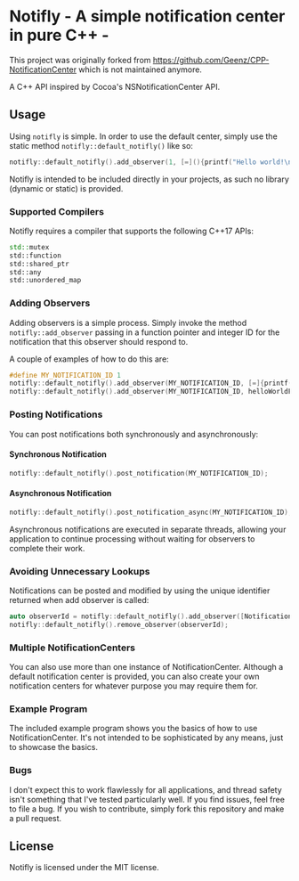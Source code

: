# Notifly - A simple notification center in pure C++ -

This project was originally forked from https://github.com/Geenz/CPP-NotificationCenter which is not maintained anymore.

A C++ API inspired by Cocoa's NSNotificationCenter API.

## Usage

Using `notifly` is simple. In order to use the default center, simply use the static
method `notifly::default_notifly()` like so:

```C++
notifly::default_notifly().add_observer(1, [=](){printf("Hello world!\n");});
```

Notifly is intended to be included directly in your projects, as such no library (dynamic or static) is
provided.

### Supported Compilers

Notifly requires a compiler that supports the following C++17 APIs:

```C++
std::mutex
std::function
std::shared_ptr
std::any
std::unordered_map
```

### Adding Observers

Adding observers is a simple process. Simply invoke the method `notifly::add_observer` passing in a function pointer 
and integer ID for the notification that this observer should respond to. 

A couple of examples of how to do this are:

```C++
#define MY_NOTIFICATION_ID 1
notifly::default_notifly().add_observer(MY_NOTIFICATION_ID, [=]{printf("Hello world!\n");});
notifly::default_notifly().add_observer(MY_NOTIFICATION_ID, helloWorldFunc);
```

### Posting Notifications

You can post notifications both synchronously and asynchronously:

#### Synchronous Notification

```C++
notifly::default_notifly().post_notification(MY_NOTIFICATION_ID);
```

#### Asynchronous Notification

```C++
notifly::default_notifly().post_notification_async(MY_NOTIFICATION_ID);
```

Asynchronous notifications are executed in separate threads, allowing your application to continue processing without waiting for observers to complete their work.

### Avoiding Unnecessary Lookups

Notifications can be posted and modified by using the unique identifier returned when add observer is called:

```C++
auto observerId = notifly::default_notifly().add_observer([Notification ID], [=]{printf("I'm being posted by an iterator!\n");});
notifly::default_notifly().remove_observer(observerId);
```

### Multiple NotificationCenters

You can also use more than one instance of NotificationCenter. Although a default notification center is provided, you
can also create your own notification centers for whatever purpose you may require them for.

### Example Program

The included example program shows you the basics of how to use NotificationCenter. It's not intended to be
sophisticated by any means, just to showcase the basics.

### Bugs

I don't expect this to work flawlessly for all applications, and thread safety isn't something that I've tested
particularly well. If you find issues, feel free to file a bug. If you wish to contribute, simply fork this repository
and make a pull request.

## License

Notifly is licensed under the MIT license.
